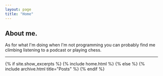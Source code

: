 ```yaml
---
layout: page
title: "Home"
---
```


## About me.
As for what I'm doing when I'm not programming you can probably find me climbing listening to a podcast or playing chess.

---

{% if site.show_excerpts %}
  {% include home.html %}
{% else %}
  {% include archive.html title="Posts" %}
{% endif %}
